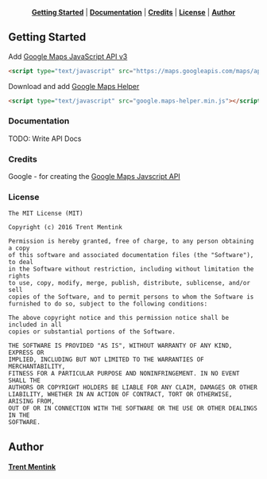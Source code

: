 <p align="center">
<b><a href="#getting-started">Getting Started</a></b>
|
<b><a href="#documentation">Documentation</a></b>
|
<b><a href="#credits">Credits</a></b>
|
<b><a href="#license">License</a></b>
|
<b><a href="http://www.trentmentink.com">Author</a></b>
</p>


## Getting Started

Add [Google Maps JavaScript API v3](https://developers.google.com/maps/documentation/javascript/)
```html
<script type="text/javascript" src="https://maps.googleapis.com/maps/api/js?v=3.exp"></script>
```

Download and add [Google Maps Helper](https://github.com/tmentink/google.maps_helper/blob/master/dist/google.maps-helper.min.js)
```html
<script type="text/javascript" src="google.maps-helper.min.js"></script>
```

### Documentation
TODO: Write API Docs

### Credits
Google - for creating the [Google Maps Javscript API](https://developers.google.com/maps/documentation/javascript/)

### License
```
The MIT License (MIT)

Copyright (c) 2016 Trent Mentink

Permission is hereby granted, free of charge, to any person obtaining a copy
of this software and associated documentation files (the "Software"), to deal
in the Software without restriction, including without limitation the rights
to use, copy, modify, merge, publish, distribute, sublicense, and/or sell
copies of the Software, and to permit persons to whom the Software is
furnished to do so, subject to the following conditions:

The above copyright notice and this permission notice shall be included in all
copies or substantial portions of the Software.

THE SOFTWARE IS PROVIDED "AS IS", WITHOUT WARRANTY OF ANY KIND, EXPRESS OR
IMPLIED, INCLUDING BUT NOT LIMITED TO THE WARRANTIES OF MERCHANTABILITY,
FITNESS FOR A PARTICULAR PURPOSE AND NONINFRINGEMENT. IN NO EVENT SHALL THE
AUTHORS OR COPYRIGHT HOLDERS BE LIABLE FOR ANY CLAIM, DAMAGES OR OTHER
LIABILITY, WHETHER IN AN ACTION OF CONTRACT, TORT OR OTHERWISE, ARISING FROM,
OUT OF OR IN CONNECTION WITH THE SOFTWARE OR THE USE OR OTHER DEALINGS IN THE
SOFTWARE.
```

## Author
#### [Trent Mentink](http://www.trentmentink.com)